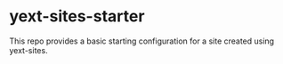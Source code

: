 # yext-sites-starter

This repo provides a basic starting configuration for a site created using yext-sites.
 
